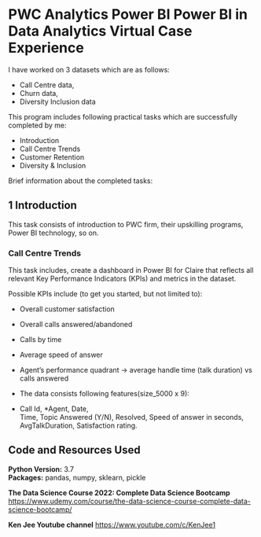 # PWC Analytics Power BI Power BI in Data Analytics Virtual Case Experience
I have worked on 3 datasets which are as follows:
* Call Centre data, 
* Churn data,
* Diversity Inclusion data


This program includes following practical tasks which are successfully completed by me:

* Introduction
* Call Centre Trends
* Customer Retention
* Diversity & Inclusion


Brief information about the completed tasks:

## 1 Introduction
This task consists of introduction to PWC firm, their upskilling programs, Power BI technology, so on.


### Call Centre Trends
This task includes, create a dashboard in Power BI for Claire that reflects all relevant Key Performance Indicators (KPIs) and metrics in the dataset. 

Possible KPIs include (to get you started, but not limited to):

* Overall customer satisfaction
* Overall calls answered/abandoned
* Calls by time
* Average speed of answer
* Agent’s performance quadrant -> average handle time (talk duration) vs calls answered


* The data consists following features(size_5000 x 9):
* Call Id,
*Agent,
Date,	
Time,
Topic	Answered (Y/N),
Resolved,
Speed of answer in seconds,
AvgTalkDuration,
Satisfaction rating.










## Code and Resources Used 
**Python Version:** 3.7  
**Packages:** pandas, numpy, sklearn, pickle

**The Data Science Course 2022: Complete Data Science Bootcamp**
https://www.udemy.com/course/the-data-science-course-complete-data-science-bootcamp/

**Ken Jee Youtube channel**
https://www.youtube.com/c/KenJee1







